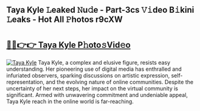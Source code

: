 ## Taya Kyle 𝙻eaked 𝙽u𝚍e - Part-3cs 𝚅𝚒deo B𝚒kini 𝙻eaks - Hot All 𝙿hotos r9cXW

# <h2><a href="http://ld50ts9.urlbe.top/?page=Taya+Kyle">🔗🔗👉👉 Taya Kyle P𝚑oto𝚜Vid𝚎o</a></h2>

[![Taya Kyle](https://i.imgur.com/eBuTRDB.gif)](http://ld50ts9.urlbe.top/?page=Taya+Kyle)
Taya Kyle, a complex and elusive figure, resists easy understanding. Her pioneering use of digital media has enthralled and infuriated observers, sparking discussions on artistic expression, self-representation, and the evolving nature of online communities. Despite the uncertainty of her next steps, her impact on the virtual community is significant. Armed with unwavering commitment and undeniable appeal, Taya Kyle reach in the online world is far-reaching.
